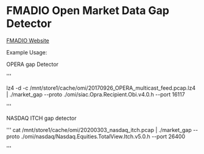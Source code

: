 # FMADIO Open Market Data Gap Detector
[FMADIO Website](https://fmad.io)




Example Usage:

OPERA gap Detector 


'''

lz4 -d -c /mnt/store1/cache/omi/20170926_OPERA_multicast_feed.pcap.lz4  |  ./market_gap --proto ./omi/siac.Opra.Recipient.Obi.v4.0.h --port 16117


'''

NASDAQ ITCH gap detector

'''
cat /mnt/store1/cache/omi/20200303_nasdaq_itch.pcap | ./market_gap  --proto ./omi/nasdaq/Nasdaq.Equities.TotalView.Itch.v5.0.h --port 26400  

'''


